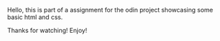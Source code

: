 Hello, this is part of a assignment for the odin project showcasing some basic html and css.

Thanks for watching! Enjoy!
